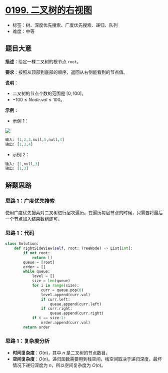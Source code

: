 # [0199. 二叉树的右视图](https://leetcode.cn/problems/binary-tree-right-side-view/)

- 标签：树、深度优先搜索、广度优先搜索、递归、队列
- 难度：中等

## 题目大意

**描述**：给定一棵二叉树的根节点 `root`。

**要求**：按照从顶部到底部的顺序，返回从右侧能看到的节点值。

**说明**：

- 二叉树的节点个数的范围是 $[0,100]$。
- $-100 \le Node.val \le 100$。

**示例**：

- 示例 1：

![](https://assets.leetcode.com/uploads/2021/02/14/tree.jpg)

```python
输入: [1,2,3,null,5,null,4]
输出: [1,3,4]
```

- 示例 2：

```python
输入: [1,null,3]
输出: [1,3]
```

## 解题思路

### 思路 1：广度优先搜索

使用广度优先搜索对二叉树进行层次遍历。在遍历每层节点的时候，只需要将最后一个节点加入结果数组即可。

### 思路 1：代码

```python
class Solution:
    def rightSideView(self, root: TreeNode) -> List[int]:
        if not root:
            return []
        queue = [root]
        order = []
        while queue:
            level = []
            size = len(queue)
            for i in range(size):
                curr = queue.pop(0)
                level.append(curr.val)
                if curr.left:
                    queue.append(curr.left)
                if curr.right:
                    queue.append(curr.right)
            if i == size-1:
                order.append(curr.val)
        return order
```

### 思路 1：复杂度分析

- **时间复杂度**：$O(n)$，其中 $n$ 是二叉树的节点数目。
- **空间复杂度**：$O(n)$。递归函数需要用到栈空间，栈空间取决于递归深度，最坏情况下递归深度为 $n$，所以空间复杂度为 $O(n)$。



